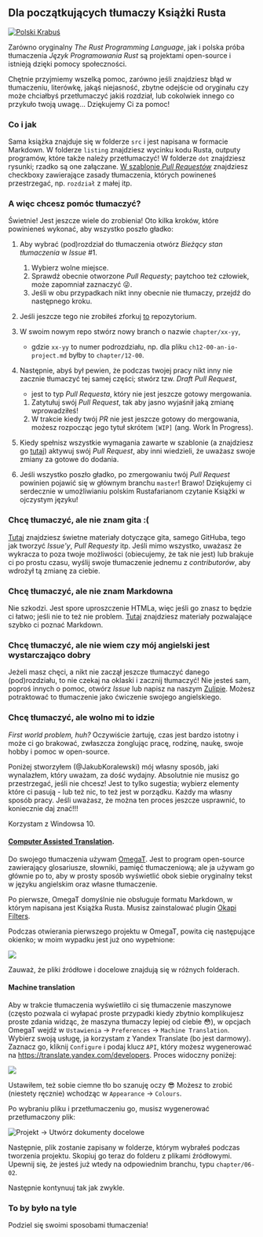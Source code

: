 ## Dla początkujących tłumaczy Książki Rusta
[![Polski Krabuś](https://user-images.githubusercontent.com/43069023/76151831-6fda1180-60b9-11ea-9dcd-056206e80a45.png)](https://rustbookpl.zulipchat.com/join/vymxgwc8gkwtqymcrp2933yn/)

Zarówno oryginalny *The Rust Programming Language*, jak i
polska próba tłumaczenia *Język Programowania Rust* są projektami
open-source i istnieją dzięki pomocy społeczności.

Chętnie przyjmiemy wszelką pomoc, zarówno jeśli znajdziesz błąd
w tłumaczeniu, literówkę, jakąś niejasność, zbytne odejście
od oryginału czy może chciałbyś przetłumaczyć jakiś rozdział,
lub cokolwiek innego co przykuło twoją uwagę... 
Dziękujemy Ci za pomoc!

### Co i jak

Sama książka znajduje się w folderze `src` i jest napisana w formacie Markdown.
W folderze `listing` znajdziesz wycinku kodu Rusta,
outputy programów, które także należy przetłumaczyć!
W folderze `dot` znajdziesz rysunki; rzadko są one załączane.
[W szablonie *Pull Requestów*](.github/pull_request_template.md) znajdziesz
checkboxy zawierające zasady tłumaczenia, których powineneś przestrzegać, np.
`rozdział` z małej itp.

### A więc chcesz pomóc tłumaczyć?

Świetnie! Jest jeszcze wiele do zrobienia! Oto kilka kroków,
które powinieneś wykonać, aby wszystko poszło gładko:

1. Aby wybrać (pod)rozdział do tłumaczenia otwórz *Bieżący stan tłumaczenia*
   w *Issue* #1.
   1. Wybierz wolne miejsce.
   2. Sprawdź obecnie otworzone *Pull Requesty*; paytchoo też człowiek, może
      zapomniał zaznaczyć :stuck_out_tongue_winking_eye:. 
   3. Jeśli w obu przypadkach nikt inny obecnie nie tłumaczy,
      przejdź do następnego kroku.
   
2. Jeśli jeszcze tego nie zrobiłeś zforkuj [to](https://github.com/paytchoo/book-pl)
   repozytorium.

3. W swoim nowym repo stwórz nowy branch o nazwie `chapter/xx-yy`, 
   - gdzie `xx-yy`
   to numer podrozdziału, np. dla pliku `ch12-00-an-io-project.md` byłby to 
   `chapter/12-00`.
   
4. Następnie, abyś był pewien, że podczas twojej pracy nikt inny nie zacznie
   tłumaczyć tej samej części;
   stwórz tzw. *Draft Pull Request*, 
   - jest to typ *Pull Requesta*, który nie jest
   jeszcze gotowy mergowania.
   1. Zatytułuj swój *Pull Request*, tak aby jasno
   wyjaśnił jaką zmianę wprowadziłeś! 
   2. W trakcie kiedy twój *PR* nie jest jeszcze
   gotowy do mergowania, możesz rozpocząc jego tytuł skrótem `[WIP]`
   (ang. Work In Progress).
   
5. Kiedy spełnisz wszystkie wymagania zawarte w szablonie (a znajdziesz go 
   [tutaj](.github/pull_request_template.md)) aktywuj swój *Pull Request*,
   aby inni wiedzieli, że uważasz swoje zmiany za gotowe do dodania.

6. Jeśli wszystko poszło gładko, po zmergowaniu twój *Pull Request*
   powinien pojawić się w głównym branchu `master`! Brawo!
   Dziękujemy ci serdecznie w umożliwianiu
   polskim Rustafarianom czytanie Książki w ojczystym języku!

### Chcę tłumaczyć, ale nie znam gita :(

[Tutaj](https://github.com/freeCodeCamp/how-to-contribute-to-open-source#using-version-control)
znajdziesz świetne materiały dotyczące gita, samego GitHuba,
tego jak tworzyć *Issue'y*, *Pull Requesty* itp. Jeśli mimo wszystko,
uważasz że wykracza to poza twoje możliwości (obiecujemy, że tak nie jest)
lub brakuje ci po prostu czasu, wyślij swoje tłumaczenie jednemu z *contributorów*,
aby wdrożył tą zmianę za ciebie.

### Chcę tłumaczyć, ale nie znam Markdowna

Nie szkodzi. Jest spore uproszczenie HTMLa, więc jeśli go znasz to będzie ci łatwo;
jeśli nie to też nie problem. [Tutaj](https://github.com/lauragift21/awesome-learning-resources#markdown)
znajdziesz materiały pozwalające szybko ci poznać Markdown.

### Chcę tłumaczyć, ale nie wiem czy mój angielski jest wystarczająco dobry

Jeżeli masz chęci, a nikt nie zaczął jeszcze tłumaczyć danego
(pod)rozdziału, to nie czekaj na oklaski i zacznij tłumaczyć!
Nie jesteś sam, poproś innych o pomoc, otwórz *Issue* lub
napisz na naszym [Zulipie](https://rustbookpl.zulipchat.com/).
Możesz potraktować to tłumaczenie jako ćwiczenie swojego angielskiego.


### Chcę tłumaczyć, ale wolno mi to idzie

*First world problem, huh?* Oczywiście żartuję, czas jest bardzo istotny
i może ci go brakować, zwłaszcza żonglując pracę, rodzinę, naukę, swoje hobby
i pomoc w open-source.

Poniżej stworzyłem (@JakubKoralewski) mój własny sposób, jaki wynalazłem, który
uważam, za dość wydajny. Absolutnie nie musisz go przestrzegać, jeśli nie chcesz!
Jest to tylko sugestia; wybierz elementy które ci pasują - lub też nic, to też
jest w porządku. Każdy ma własny sposób pracy. Jeśli uważasz, że można ten proces
jeszcze usprawnić, to koniecznie daj znać!!!

Korzystam z Windowsa 10.

#### [Computer Assisted Translation](https://pl.wikipedia.org/wiki/T%C5%82umaczenie_wspomagane_komputerowo).

Do swojego tłumaczenia używam [OmegaT](https://pl.wikipedia.org/wiki/OmegaT).
Jest to program open-source zawierający glosariusze, słowniki, pamięć tłumaczeniową; ale ja
używam go głównie po to, aby w prosty sposób wyświetlić obok siebie oryginalny
tekst w języku angielskim oraz własne tłumaczenie.

Po pierwsze, OmegaT domyślnie nie obsługuje formatu Markdown, w którym 
napisana jest Książka Rusta. Musisz zainstalować plugin [Okapi Filters](https://okapiframework.org/wiki/index.php?title=Okapi_Filters_Plugin_for_OmegaT).

Podczas otwierania pierwszego projektu w OmegaT, powita cię następujące okienko;
w moim wypadku jest już ono wypełnione:

![](https://i.imgur.com/4c9aAh9.png)

Zauważ, że pliki źródłowe i docelowe znajdują się w różnych folderach.

#### Machine translation

Aby w trakcie tłumaczenia wyświetliło ci się tłumaczenie maszynowe
(często pozwala ci wyłapać proste przypadki kiedy zbytnio komplikujesz proste
zdania widząc, że maszyna tłumaczy lepiej od ciebie :flushed:), w opcjach
OmegaT wejdź w `Ustawienia` -> `Preferences` -> `Machine Translation`.
Wybierz swoją usługę, ja korzystam z Yandex Translate (bo jest darmowy).
Zaznacz go, kliknij `Configure` i podaj klucz `API`, który możesz wygenerować
na https://translate.yandex.com/developers. Proces widoczny poniżej:

![](https://i.imgur.com/XoHIgKc.png)

Ustawiłem, też sobie ciemne tło bo szanuję oczy :sunglasses:
Możesz to zrobić (niestety ręcznie) wchodząc w `Appearance` -> `Colours`.

Po wybraniu pliku i przetłumaczeniu go, musisz wygenerować przetłumaczony plik:

![Projekt -> Utwórz dokumenty docelowe](https://i.imgur.com/8JtKAhG.png)

Następnie, plik zostanie zapisany w folderze, którym wybrałeś podczas 
tworzenia projektu. Skopiuj go teraz do folderu z plikami źródłowymi.
Upewnij się, że jesteś już wtedy na odpowiednim branchu, typu `chapter/06-02`.

Następnie kontynuuj tak jak zwykle.

### To by było na tyle
Podziel się swoimi sposobami tłumaczenia!

